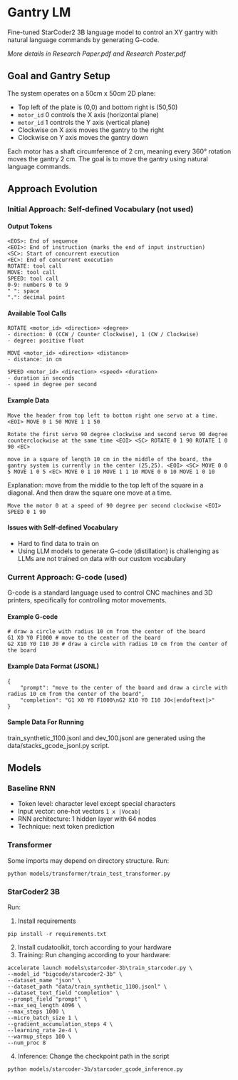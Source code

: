 # Gantry LM

Fine-tuned StarCoder2 3B language model to control an XY gantry with natural language commands by generating G-code.

*More details in Research Paper.pdf and Research Poster.pdf*

## Goal and Gantry Setup

The system operates on a 50cm x 50cm 2D plane:
- Top left of the plate is (0,0) and bottom right is (50,50)
- `motor_id` 0 controls the X axis (horizontal plane)
- `motor_id` 1 controls the Y axis (vertical plane)
- Clockwise on X axis moves the gantry to the right
- Clockwise on Y axis moves the gantry down

Each motor has a shaft circumference of 2 cm, meaning every 360° rotation moves the gantry 2 cm. The goal is to move the gantry using natural language commands.

## Approach Evolution

### Initial Approach: Self-defined Vocabulary (not used)

#### Output Tokens
```
<EOS>: End of sequence
<EOI>: End of instruction (marks the end of input instruction)
<SC>: Start of concurrent execution
<EC>: End of concurrent execution
ROTATE: tool call
MOVE: tool call
SPEED: tool call
0-9: numbers 0 to 9
" ": space
".": decimal point
```

#### Available Tool Calls
```
ROTATE <motor_id> <direction> <degree> 
- direction: 0 (CCW / Counter Clockwise), 1 (CW / Clockwise)
- degree: positive float

MOVE <motor_id> <direction> <distance>
- distance: in cm

SPEED <motor_id> <direction> <speed> <duration>
- duration in seconds
- speed in degree per second
```

#### Example Data
```
Move the header from top left to bottom right one servo at a time. <EOI> MOVE 0 1 50 MOVE 1 1 50
```

```
Rotate the first servo 90 degree clockwise and second servo 90 degree counterclockwise at the same time <EOI> <SC> ROTATE 0 1 90 ROTATE 1 0 90 <EC>
```

```
move in a square of length 10 cm in the middle of the board, the gantry system is currently in the center (25,25). <EOI> <SC> MOVE 0 0 5 MOVE 1 0 5 <EC> MOVE 0 1 10 MOVE 1 1 10 MOVE 0 0 10 MOVE 1 0 10
```
Explanation: move from the middle to the top left of the square in a diagonal. And then draw the square one move at a time.

```
Move the motor 0 at a speed of 90 degree per second clockwise <EOI> SPEED 0 1 90
```

#### Issues with Self-defined Vocabulary
- Hard to find data to train on
- Using LLM models to generate G-code (distillation) is challenging as LLMs are not trained on data with our custom vocabulary

### Current Approach: G-code (used)

G-code is a standard language used to control CNC machines and 3D printers, specifically for controlling motor movements.

#### Example G-code
```
# draw a circle with radius 10 cm from the center of the board
G1 X0 Y0 F1000 # move to the center of the board
G2 X10 Y0 I10 J0 # draw a circle with radius 10 cm from the center of the board
```

#### Example Data Format (JSONL)
```
{
    "prompt": "move to the center of the board and draw a circle with radius 10 cm from the center of the board",
    "completion": "G1 X0 Y0 F1000\nG2 X10 Y0 I10 J0<|endoftext|>"
}
```

#### Sample Data For Running
train_synthetic_1100.jsonl and dev_100.jsonl are generated using the data/stacks_gcode_jsonl.py script.

## Models

### Baseline RNN
- Token level: character level except special characters
- Input vector: one-hot vectors `1 x |Vocab|`
- RNN architecture: 1 hidden layer with 64 nodes
- Technique: next token prediction

### Transformer

Some imports may depend on directory structure.
Run:
```
python models/transformer/train_test_transformer.py
```

### StarCoder2 3B

Run:
1. Install requirements
```
pip install -r requirements.txt
```
2. Install cudatoolkit, torch according to your hardware
3. Training: Run changing according to your hardware:
```
accelerate launch models\starcoder-3b\train_starcoder.py \
--model_id "bigcode/starcoder2-3b" \
--dataset_name "json" \
--dataset_path "data/train_synthetic_1100.jsonl" \
--dataset_text_field "completion" \
--prompt_field "prompt" \
--max_seq_length 4096 \
--max_steps 1000 \
--micro_batch_size 1 \
--gradient_accumulation_steps 4 \
--learning_rate 2e-4 \
--warmup_steps 100 \
--num_proc 8

```
4. Inference:
Change the checkpoint path in the script
```
python models/starcoder-3b/starcoder_gcode_inference.py
```

